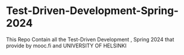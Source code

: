 # Test-Driven-Development-Spring-2024
This Repo Contain all the Test-Driven Development , Spring 2024 that provide by mooc.fi and UNIVERSITY OF HELSINKI
